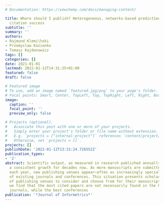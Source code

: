 ```yaml
---
# Documentation: https://wowchemy.com/docs/managing-content/

title: Where should I publish? Heterogeneous, networks-based prediction of paper’s
  citation success
subtitle: ''
summary: ''
authors:
- Rajmund Klemi\ŉski
- Przemyslaw Kazienko
- Tomasz Kajdanowicz
tags: []
categories: []
date: 2021-01-01
lastmod: 2022-01-12T14:31:25+01:00
featured: false
draft: false

# Featured image
# To use, add an image named `featured.jpg/png` to your page's folder.
# Focal points: Smart, Center, TopLeft, Top, TopRight, Left, Right, BottomLeft, Bottom, BottomRight.
image:
  caption: ''
  focal_point: ''
  preview_only: false

# Projects (optional).
#   Associate this post with one or more of your projects.
#   Simply enter your project's folder or file name without extension.
#   E.g. `projects = ["internal-project"]` references `content/project/deep-learning/index.md`.
#   Otherwise, set `projects = []`.
projects: []
publishDate: '2022-01-12T13:31:24.726552Z'
publication_types:
- '2'
abstract: Scientific output, as measured in research published annually, has seen
  a consistent growth for decades now. As more manuscripts are submitted for publication
  each year, new publishing venues appear–often as increasingly specialised offshoots
  of existing journals and conferences. This situation presents scholars with a wealth
  of publishing venues to consider and choose from for their manuscripts. Surprisingly,
  we find that the most cited papers are not necessarily found in the highest-ranked
  journals, while the best conferences
publication: '*Journal of Informetrics*'
---
```

